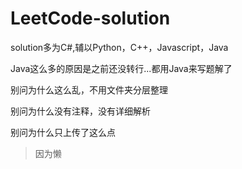 # LeetCode-solution
solution多为C#,辅以Python，C++，Javascript，Java

Java这么多的原因是之前还没转行...都用Java来写题解了

别问为什么这么乱，不用文件夹分层整理

别问为什么没有注释，没有详细解析

别问为什么只上传了这么点

> 因为懒
